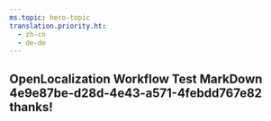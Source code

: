 ```yaml
---
ms.topic: hero-topic
translation.priority.ht: 
  - zh-cn
  - de-de
---
```

## OpenLocalization Workflow Test MarkDown 4e9e87be-d28d-4e43-a571-4febdd767e82 thanks!
